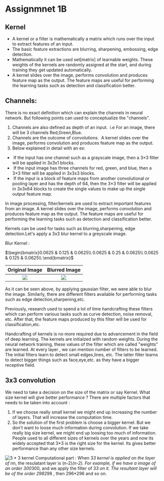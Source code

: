 # Assignmnet 1B

## Kernel
- A kernel or a filter is mathematically a matrix which runs over the input to extract features of an input. 
- The basic feature extractions are blurring, sharpening, embossing, edge detection. 
- Mathematically it can be used set[matrix] of learnable weights. These weights of the kernels are randomly assigned at the start, and during training they get updated automatically. 
- A kernel slides over the image, performs convolution and produces feature map as the output. The feature maps are useful for performing the learning tasks such as detection and classification better.

## Channels: 

There is no exact definition which can explain the channels in neural network. But following points can used to conceptualize the "channels".
1) Channels are also defined as depth of an input.
​	i.e For an image, there will be 3 channels Red,Green,Blue.
2) Channels are the outcome of convolutions.
​	A kernel slides over the image, performs convolution and produces feature map as the output. 
3) Below explained in detail with an ex: 

- ​	If the input has one channel such as a grayscale image, then a 3×3 filter will be applied in 3x3x1 blocks.
- ​	If the input image has three channels for red, green, and blue, then a 3×3 filter will be applied in 3x3x3 blocks.
- ​	If the input is a block of feature maps from another convolutional or pooling layer and has the depth of 64, then the 3×3 filter will be applied in 3x3x64 blocks to create the single values to make up the single output feature map.

In image processing, filter/kernels are used to extract important features from an image. A kernel slides over the image, performs convolution and produces feature map as the output. The feature maps are useful for performing the learning tasks such as detection and classification better.

Kernels can be used for tasks such as blurring,sharpening, edge detection.Let's apply a 3x3 blur kernel to a greyscale image.

Blur Kernel :

$\begin{bmatrix}0.0625 & 0.125 & 0.0625\\
​                0.0625 & 0.25 & 0.0625\\
​                0.0625 & 0.125 & 0.0625\\
\end{bmatrix}$



|                Original Image                 |                     Blurred Image                     |
| :-------------------------------------------: | :---------------------------------------------------: |
| ![](https://image.ibb.co/bTFGuS/einstein.jpg) | ![](https://image.ibb.co/dsMZg7/blurred_einstein.jpg) |


As it can be seen above, by applying gaussian filter, we were able to blur the image. Similarly, there are different filters available for performing tasks such as edge detection,sharpening,etc.

Previously, research used to spend a lot of time handcrafting these filters which can perform various tasks such as curve detection, noise removal, etc. After that, the feature maps produced by this filter will be used for classification,etc.

Handcrafting of kernels is no more required due to advancement in the field of deep learning. The kernels are initialzed with random weights. During the neural network training, these values of the filter which are called "weights" are learned. At every layer , we can mention number of filters to be learned. The initial filters learn to detect small edges,lines, etc. The latter filter learns to detect bigger things such as face,eye,etc. as they have a bigger receptive field.



## 3x3 convolution

We need to take a decision on the size of the matrix or say Kernel.
What size kernel will give better performance ?
There are multiple factors that needs to be taken into account : 
1) If we choose really small kernel we might end up increasing the number of layers. That will increase the computation time.
2) So the solution of the first problem is choose a bigger kernel. But we don't want to loose much information during convolution. If we take really big size kernel, we might end up loosing too much of information.
People used to all different sizes of kernels over the years and now its widely accepted that 3*3 is the right size for the kernel.
Its gives better performance than any other size kernels.

![3 * 3 kernel](https://cdn-images-1.medium.com/max/1600/1*7S266Kq-UCExS25iX_I_AQ.png)
Computational part :
When 3*3 kernel is applied on the layer of n*n, the resulatant layer is (n-2)*(n-2).
For example, if we have a image of an order 300*300, and we apply the filter of 3*3 on it. The resultant layer will be of the order 298*298 , then 296*296 and so on.
